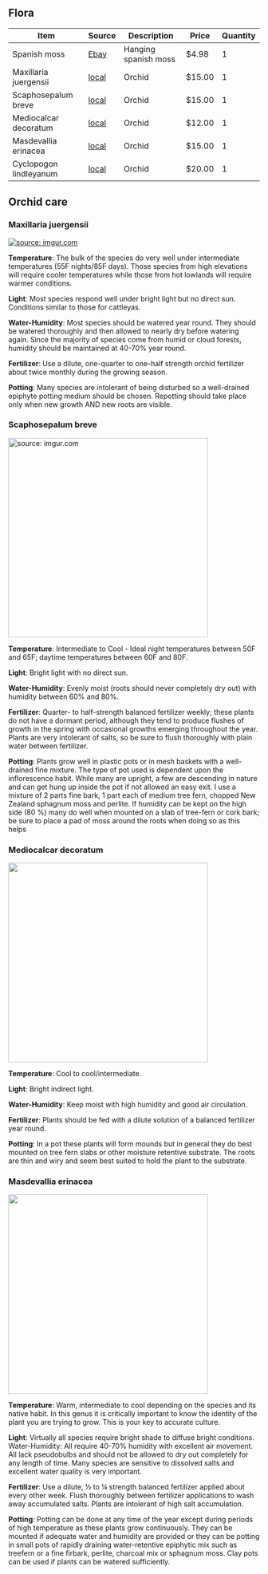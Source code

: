 ## Flora

Item | Source | Description | Price | Quantity
--- | --- | --- | --- | --- 
Spanish moss | [Ebay](http://www.ebay.com/itm/192060515502?_trksid=p2060353.m2749.l2649&ssPageName=STRK%3AMEBIDX%3AIT) | Hanging spanish moss | $4.98 | 1
Maxillaria juergensii | [local](http://www.orchidspecies.com/maxjuergensi.htm) | Orchid | $15.00 | 1
Scaphosepalum breve | [local](http://www.orchidspecies.com/scaphobreve.htm) | Orchid | $15.00 | 1
Mediocalcar decoratum | [local](http://www.orchidspecies.com/mediocalcdecoratum.htm) | Orchid | $12.00 | 1
Masdevallia erinacea | [local](http://www.orchidspecies.com/masderinacea.htm) | Orchid | $15.00 | 1
Cyclopogon lindleyanum | [local](http://www.aos.org/orchids/orchids-a-to-z/letter-c/cyclopogon.aspx) | Orchid | $20.00 | 1


## Orchid care

### Maxillaria juergensii
<a href="http://imgur.com/p21V4XT"><img src="http://i.imgur.com/p21V4XT.jpg" title="source: imgur.com" /></a>

**Temperature**:	The bulk of the species do very well under intermediate temperatures (55F nights/85F days). Those species from high elevations will require cooler temperatures while those from hot lowlands will require warmer conditions.

**Light**:	Most species respond well under bright light but no direct sun. Conditions similar to those for cattleyas.

**Water-Humidity**:	Most species should be watered year round. They should be watered thoroughly and then allowed to nearly dry before watering again. Since the majority of species come from humid or cloud forests, humidity should be maintained at 40-70% year round.

**Fertilizer**:	Use a dilute, one-quarter to one-half strength orchid fertilizer about twice monthly during the growing season.

**Potting**:	Many species are intolerant of being disturbed so a well-drained epiphyte potting medium should be chosen. Repotting should take place only when new growth AND new roots are visible.

### Scaphosepalum breve
<a href="http://imgur.com/cJuxAqx"><img src="http://i.imgur.com/cJuxAqx.jpg" title="source: imgur.com" height=400/></a>

**Temperature**:	Intermediate to Cool - Ideal night temperatures between 50F and 65F; daytime temperatures between 60F and 80F.

**Light**:	Bright light with no direct sun.

**Water-Humidity**:	Evenly moist (roots should never completely dry out) with humidity between 60% and 80%.

**Fertilizer**:	Quarter- to half-strength balanced fertilizer weekly; these plants do not have a dormant period, although they tend to produce flushes of growth in the spring with occasional growths emerging throughout the year. Plants are very intolerant of salts, so be sure to flush thoroughly with plain water between fertilizer.

**Potting**:	Plants grow well in plastic pots or in mesh baskets with a well-drained fine mixture. The type of pot used is dependent upon the inflorescence habit. While many are upright, a few are descending in nature and can get hung up inside the pot if not allowed an easy exit. I use a mixture of 2 parts fine bark, 1 part each of medium tree fern, chopped New Zealand sphagnum moss and perlite. If humidity can be kept on the high side (80 %) many do well when mounted on a slab of tree-fern or cork bark; be sure to place a pad of moss around the roots when doing so as this helps

### Mediocalcar decoratum

<a href="http://www.rv-orchidworks.com/orchidtalk/attachments/orchids-other-genera-bloom/49067d1327522606-mediocalcar-decoratum-p1040692.jpg"><img src="http://www.rv-orchidworks.com/orchidtalk/attachments/orchids-other-genera-bloom/49067d1327522606-mediocalcar-decoratum-p1040692.jpg" height=400/></a>

**Temperature**:	Cool to cool/intermediate.

**Light**:	Bright indirect light.

**Water-Humidity**:	Keep moist with high humidity and good air circulation.

**Fertilizer**:	Plants should be fed with a dilute solution of a balanced fertilizer year round.

**Potting**:	In a pot these plants will form mounds but in general they do best mounted on tree fern slabs or other moisture retentive substrate. The roots are thin and wiry and seem best suited to hold the plant to the substrate.

### Masdevallia erinacea

<a href="https://www.orchidsforum.com/attachments/100_3420-jpg.15453/"><img src="https://www.orchidsforum.com/attachments/100_3420-jpg.15453/" height=400/></a>

**Temperature**:	Warm, intermediate to cool depending on the species and its native habit. In this genus it is critically important to know the identity of the plant you are trying to grow. This is your key to accurate culture.

**Light**:	Virtually all species require bright shade to diffuse bright conditions.
Water-Humidity:	All require 40-70% humidity with excellent air movement. All lack pseudobulbs and should not be allowed to dry out completely for any length of time. Many species are sensitive to dissolved salts and excellent water quality is very important.

**Fertilizer**:	Use a dilute, ½ to ¼ strength balanced fertilizer applied about every other week. Flush thoroughly between fertilizer applications to wash away accumulated salts. Plants are intolerant of high salt accumulation.

**Potting**:	Potting can be done at any time of the year except during periods of high temperature as these plants grow continuously. They can be mounted if adequate water and humidity are provided or they can be potting in small pots of rapidly draining water-retentive epiphytic mix such as treefern or a fine firbark, perlite, charcoal mix or sphagnum moss. Clay pots can be used if plants can be watered sufficiently.
